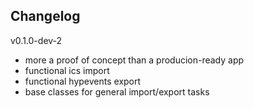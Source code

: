 ## Changelog

v0.1.0-dev-2
* more a proof of concept than a producion-ready app
* functional ics import
* functional hypevents export
* base classes for general import/export tasks

